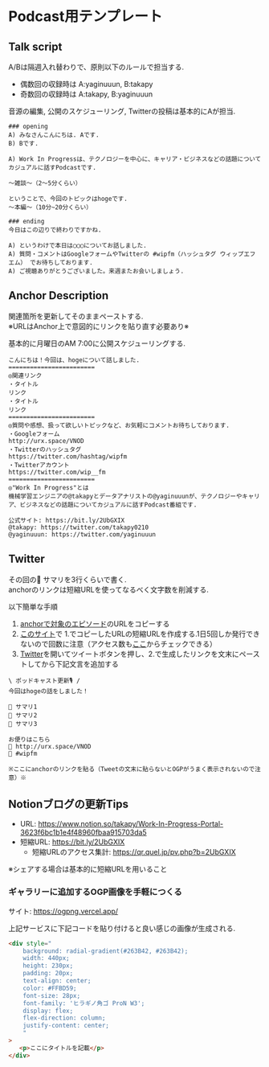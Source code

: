 # Podcast用テンプレート

## Talk script
A/Bは隔週入れ替わりで、原則以下のルールで担当する.
- 偶数回の収録時は A:yaginuuun, B:takapy
- 奇数回の収録時は A:takapy, B:yaginuuun

音源の編集, 公開のスケジューリング, Twitterの投稿は基本的にAが担当.

```
### opening
A) みなさんこんにちは. Aです.
B) Bです.

A) Work In Progressは、テクノロジーを中心に、キャリア・ビジネスなどの話題についてカジュアルに話すPodcastです.

〜雑談〜（2〜5分くらい）

ということで、今回のトピックはhogeです.  
〜本編〜（10分~20分くらい）

### ending
今日はこの辺りで終わりですかね.

A) というわけで本日は◯◯◯についてお話しました.
A) 質問・コメントはGoogleフォームやTwitterの #wipfm（ハッシュタグ ウィップエフエム） でお待ちしております.
A) ご視聴ありがとうございました。来週またお会いしましょう.

```

## Anchor Description
関連箇所を更新してそのままペーストする.  
※URLはAnchor上で意図的にリンクを貼り直す必要あり※

基本的に月曜日のAM 7:00に公開スケジューリングする.

```
こんにちは！今回は、hogeについて話しました.
========================
◎関連リンク
・タイトル
リンク
・タイトル
リンク
========================
◎質問や感想、扱って欲しいトピックなど、お気軽にコメントお待ちしております.
・Googleフォーム
http://urx.space/VNOD
・Twitterのハッシュタグ
https://twitter.com/hashtag/wipfm
・Twitterアカウント
https://twitter.com/wip__fm
========================
◎"Work In Progress"とは
機械学習エンジニアの@takapyとデータアナリストの@yaginuuunが、テクノロジーやキャリア、ビジネスなどの話題についてカジュアルに話すPodcast番組です.

公式サイト: https://bit.ly/2UbGXIX
@takapy: https://twitter.com/takapy0210
@yaginuuun: https://twitter.com/yaginuuun

```

## Twitter
その回の💭 サマリを3行くらいで書く.  
anchorのリンクは短縮URLを使ってなるべく文字数を削減する.

以下簡単な手順

1. [anchorで対象のエピソード](https://anchor.fm/geek-engineer-future)のURLをコピーする
2. [このサイト](https://qr.quel.jp/form_shorten.php)で 1.でコピーしたURLの短縮URLを作成する.1日5回しか発行できないので回数に注意（アクセス数も[ここ](https://qr.quel.jp/pv.php?b=)からチェックできる）
3. [Twitter](https://twitter.com/wip__fm)を開いてツイートボタンを押し、2.で生成したリンクを文末にペーストしてから下記文言を追加する

```
\ ポッドキャスト更新🎙 /
今回はhogeの話をしました！

💭 サマリ1
💭 サマリ2
💭 サマリ3

お便りはこちら
📮 http://urx.space/VNOD
🔖 #wipfm

※ここにanchorのリンクを貼る（Tweetの文末に貼らないとOGPがうまく表示されないので注意）※
```

## Notionブログの更新Tips
- URL: https://www.notion.so/takapy/Work-In-Progress-Portal-3623f6bc1b1e4f48960fbaa915703da5
- 短縮URL: https://bit.ly/2UbGXIX
    - 短縮URLのアクセス集計: https://qr.quel.jp/pv.php?b=2UbGXIX

※シェアする場合は基本的に短縮URLを用いること

### ギャラリーに追加するOGP画像を手軽につくる

サイト: https://ogpng.vercel.app/

上記サービスに下記コードを貼り付けると良い感じの画像が生成される.
```html
<div style="
    background: radial-gradient(#263B42, #263B42);
    width: 440px;
    height: 230px;
    padding: 20px;
    text-align: center;
    color: #FFBD59;
    font-size: 28px;
    font-family: 'ヒラギノ角ゴ ProN W3';
    display: flex;
    flex-direction: column;
    justify-content: center;
    "
>
   <p>ここにタイトルを記載</p>
</div>
```
